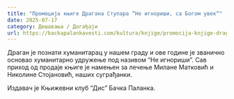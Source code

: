 ```yaml
---
title: "Промоција књиге Драгана Ступара “Не игнориши, са Богом увек“"
date: 2025-07-17
category: Дешавања / Догађаји
url: https://backapalankavesti.com/kultura/knjige/promocija-knjige-dragana-stupara-ne-ignorisi-sa-bogom-uvek/
---
```


Драган је познати хуманитарац у нашем граду и ове године је званично основао хуманитарно удружење под називом “Не игнориши”. Сав приход од продаје књиге је намењен за лечење Милане Матковић и Николине Стојановић, наших суграђанки.

Издавач је Књижевни клуб “Дис” Бачка Паланка.
